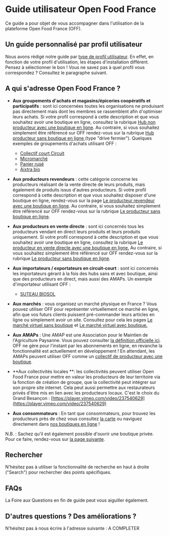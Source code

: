 # Guide utilisateur Open Food France

Ce guide a pour objet de vous accompagner dans l'utilisation de la plateforme Open Food France \(OFF\).

## Un guide personnalisé par profil utilisateur

Nous avons rédigé notre guide par [type de profil utilisateur](/model-specific-setup-instructions.md). En effet, en fonction de votre profil d'utilisation, les étapes d'installation différent. Pensez à sélectionner le bon ! Vous ne savez pas à quel profil vous correspondez ? Consultez le paragraphe suivant.

## A qui s'adresse Open Food France ?

* **Aux groupements d'achats et magasins/épiceries coopératifs et participatifs** : sont ici concernées toutes les organisations ne produisant pas directement mais dont les membres se rassemblent afin d'optimiser leurs achats. Si votre profil correspond à cette description et que vous souhaitez avoir une boutique en ligne, consultez la rubrique [Hub non producteur avec une boutique en ligne](/hubs-set-up-guide.md "Le hub non producteur avec boutique en ligne"). Au contraire, si vous souhaitez simplement être référencé sur OFF rendez-vous sur la rubrique [Hub producteur sans boutique en ligne ](/hub-profile-only.md "Hub producteur sans boutique en ligne")\(type "drive fermier"\). Quelques exemples de groupements d'achats utilisant OFF :
  * [Collectif court Circuit](http://www.collectifcourtcircuit.org/)
  * [Micromarché](http://www.micromarche.fr/)
  * [Panier rusé](http://aupanierruse.initiative.place/)
  * [Aixtra bio](https://www.facebook.com/aixtrabio/?ref=page_internal)
* **Aux producteurs revendeurs** : cette catégorie concerne les producteurs réalisant de la vente directe de leurs produits, mais également de produits issus d'autres producteurs. Si votre profil correspond à cette description et que vous souhaitez disposer d'une boutique en ligne, rendez-vous sur la page [Le producteur revendeur avec une boutique en ligne](/multi-farm-shop.md "Le producteur revendeur avec une boutique").  Au contraire, si vous souhaitez simplement être référencé sur OFF rendez-vous sur la rubrique [Le producteur sans boutique en ligne](/producer-profile-only.md). 
* **Aux producteurs en vente directe** : sont ici concernés tous les producteurs vendant en direct leurs produits et leurs produits uniquement. Si votre profil correspond à cette description et que vous souhaitez avoir une boutique en ligne, consultez la rubrique [Le producteur en vente directe avec une boutique en ligne.](/producer-set-up-guide.md) Au contraire, si vous souhaitez simplement être référencé sur OFF rendez-vous sur la rubrique [Le producteur sans boutique en ligne](/producer-profile-only.md).
* **Aux importateurs  / exportateurs en circuit-court** : sont ici concernés les importateurs gérant à la fois des hubs sans et avec boutique, ainsi que des producteurs en direct, mais aussi des AMAPs. Un exemple d'importateur utilisant OFF :
  * [SUTEAU BIOSOL](https://www.infoempresa.com/fr-fr/es/entreprise/suteau-biosol-sl)
* **Aux marchés** : vous organisez un marché physique en France ? Vous pouvez utiliser OFF pour représenter virtuellement ce marché en ligne, afin que vos futurs clients puissent pré-commander leurs articles en ligne ou simplement avoir un site. Consultez pour cela les pages [Le marché virtuel sans boutique](/farmers-market.md) et [Le marché virtuel avec boutique.](/farmers-market-shops.md)
* **Aux AMAPs** : Une AMAP est une Association pour le Maintien de l'Agriculture Paysanne. Vous pouvez consulter [la définition officielle ici](http://www.reseau-amap.org/amap.php). OFF ne gère pour l'instant par les abonnements en ligne, en revanche la fonctionnalité est actuellement en développement ! En attendant, les AMAPs peuvent utiliser OFF comme un [collectif de producteur avec une boutique](/multi-farm-pre-orders.md).
* **Aux collectivités locales **: les collectivités peuvent utiliser Open Food France pour mettre en valeur les producteurs de leur territoire via la fonction de création de groupe, que la collectivité peut intégrer sur son propre site internet. Cela peut aussi permettre aux restaurateurs privés d'être mis en lien avec les producteurs locaux. C'est le choix du Grand Besançon : [https://player.vimeo.com/video/237540629](https://player.vimeo.com/video/237540629)

* **Aux consommateurs** : En tant que consommateurs, pour trouvez les producteurs près de chez vous consultez [la carte](https://www.openfoodfrance.org/map) ou naviguez directement dans [nos boutiques en ligne](https://www.openfoodfrance.org/shops#/) !

N.B. : Sachez qu'il est également possible d'ouvrir une boutique privée. Pour ce faire, rendez-vous sur [la page suivante](/private-shopfront.md).

## Rechercher

N'hésitez pas à utiliser la fonctionnalité de recherche en haut à droite \("Search"\) pour rechercher des points spécifiques.

## FAQs

La Foire aux Questions en fin de guide peut vous aiguiller également.

## D'autres questions ? Des améliorations ?

N'hésitez pas à nous écrire à l'adresse suivante : A COMPLETER

